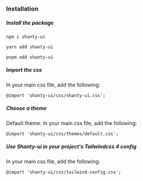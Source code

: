 ### Installation 

##### Install the package

````
npm i shanty-ui
````
````
yarn add shanty-ui
````
````
pnpm add shanty-ui
````

##### Import the css

In your main css file, add the following:

````
@import 'shanty-ui/css/shanty-ui.css';
````

##### Choose a theme

Default theme: 
In your main css file, add the following:

````
@import 'shanty-ui/css/themes/default.css';
````

##### Use Shanty-ui in your project's Tailwindcss 4 config

In your main css file, add the following:

````
@import 'shanty-ui/css/tailwind-config.css';
````